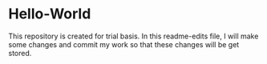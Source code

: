 # Hello-World
This repository is created for trial basis.
In this readme-edits file, I will make some changes and commit my work so that these changes will be get stored.
